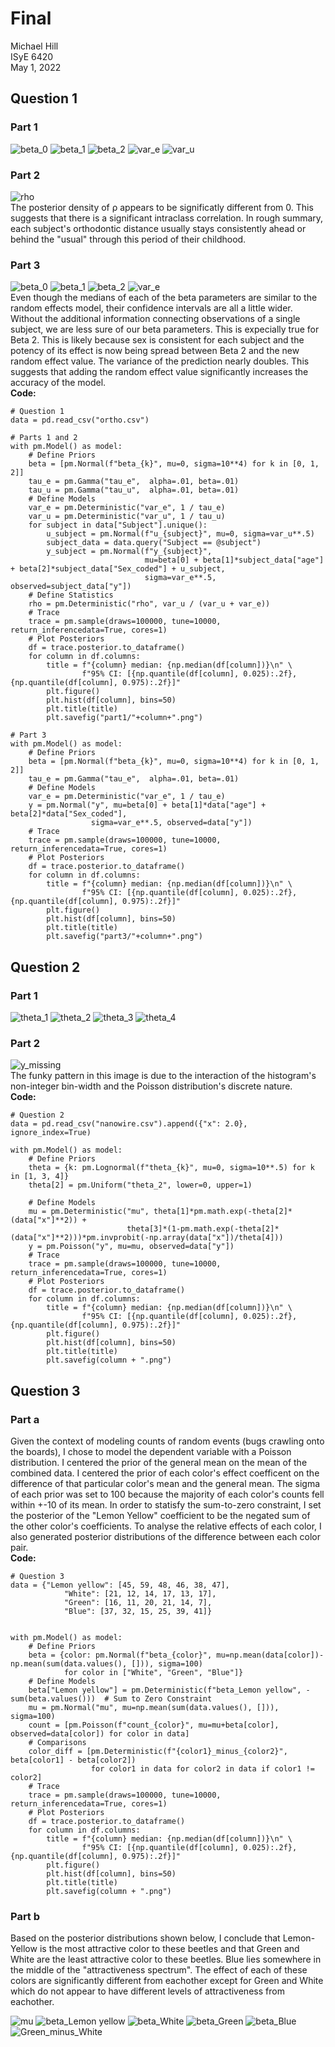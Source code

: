 # Final
Michael Hill  
ISyE 6420  
May 1, 2022  

## Question 1
### Part 1
![beta_0](https://user-images.githubusercontent.com/22622059/166174211-3aa8cd30-a9a0-468f-b5f4-535998b09934.png)
![beta_1](https://user-images.githubusercontent.com/22622059/166174217-29e6da89-2ad4-49b9-b39f-64c1ab163b9b.png)
![beta_2](https://user-images.githubusercontent.com/22622059/166174222-8eb25521-c4b1-411d-92a2-e3c75a85d32b.png)
![var_e](https://user-images.githubusercontent.com/22622059/166174226-b0291ef6-a0e2-4090-80b8-edab82fa3c4e.png)
![var_u](https://user-images.githubusercontent.com/22622059/166174229-9efa9d2d-c584-4792-89e2-f144841db5d1.png)
### Part 2
![rho](https://user-images.githubusercontent.com/22622059/166174248-043c3d23-67fc-42d9-b075-4affb51c07cd.png)  
The posterior density of ρ appears to be significatly different from 0. This suggests that there is a significant intraclass correlation. 
In rough summary, each subject's orthodontic distance usually stays consistently ahead or behind the "usual" through this period of their childhood.
### Part 3
![beta_0](https://user-images.githubusercontent.com/22622059/166175852-556ace88-6309-49da-a95d-6a3eb510b1bc.png)
![beta_1](https://user-images.githubusercontent.com/22622059/166175853-e9de71f7-cb5e-4e81-b91e-41673a74ace0.png)
![beta_2](https://user-images.githubusercontent.com/22622059/166175856-fed671c8-3433-40a4-a390-b265369dddb3.png)
![var_e](https://user-images.githubusercontent.com/22622059/166175860-4c9671bf-ce51-45ca-b704-9711f4b3f0eb.png)  
Even though the medians of each of the beta parameters are similar to the random effects model, their confidence intervals are all a little wider. 
Without the additional information connecting observations of a single subject, we are less sure of our beta parameters. This is expecially true for Beta 2. 
This is likely because sex is consistent for each subject and the potency of its effect is now being spread between Beta 2 and the new random effect value.
The variance of the prediction nearly doubles. This suggests that adding the random effect value significantly increases the accuracy of the model.  
**Code:**
```
# Question 1
data = pd.read_csv("ortho.csv")

# Parts 1 and 2
with pm.Model() as model:
    # Define Priors
    beta = [pm.Normal(f"beta_{k}", mu=0, sigma=10**4) for k in [0, 1, 2]]
    tau_e = pm.Gamma("tau_e",  alpha=.01, beta=.01)
    tau_u = pm.Gamma("tau_u",  alpha=.01, beta=.01)
    # Define Models
    var_e = pm.Deterministic("var_e", 1 / tau_e)
    var_u = pm.Deterministic("var_u", 1 / tau_u)
    for subject in data["Subject"].unique():
        u_subject = pm.Normal(f"u_{subject}", mu=0, sigma=var_u**.5)
        subject_data = data.query("Subject == @subject")
        y_subject = pm.Normal(f"y_{subject}",
                              mu=beta[0] + beta[1]*subject_data["age"] + beta[2]*subject_data["Sex_coded"] + u_subject,
                              sigma=var_e**.5, observed=subject_data["y"])
    # Define Statistics
    rho = pm.Deterministic("rho", var_u / (var_u + var_e))
    # Trace
    trace = pm.sample(draws=100000, tune=10000, return_inferencedata=True, cores=1)
    # Plot Posteriors
    df = trace.posterior.to_dataframe()
    for column in df.columns:
        title = f"{column} median: {np.median(df[column])}\n" \
                f"95% CI: [{np.quantile(df[column], 0.025):.2f}, {np.quantile(df[column], 0.975):.2f}]"
        plt.figure()
        plt.hist(df[column], bins=50)
        plt.title(title)
        plt.savefig("part1/"+column+".png")

# Part 3
with pm.Model() as model:
    # Define Priors
    beta = [pm.Normal(f"beta_{k}", mu=0, sigma=10**4) for k in [0, 1, 2]]
    tau_e = pm.Gamma("tau_e",  alpha=.01, beta=.01)
    # Define Models
    var_e = pm.Deterministic("var_e", 1 / tau_e)
    y = pm.Normal("y", mu=beta[0] + beta[1]*data["age"] + beta[2]*data["Sex_coded"],
                  sigma=var_e**.5, observed=data["y"])
    # Trace
    trace = pm.sample(draws=100000, tune=10000, return_inferencedata=True, cores=1)
    # Plot Posteriors
    df = trace.posterior.to_dataframe()
    for column in df.columns:
        title = f"{column} median: {np.median(df[column])}\n" \
                f"95% CI: [{np.quantile(df[column], 0.025):.2f}, {np.quantile(df[column], 0.975):.2f}]"
        plt.figure()
        plt.hist(df[column], bins=50)
        plt.title(title)
        plt.savefig("part3/"+column+".png")
```
## Question 2
### Part 1
![theta_1](https://user-images.githubusercontent.com/22622059/166176617-6081e485-3099-41fa-be90-e7bf0cf711d3.png)
![theta_2](https://user-images.githubusercontent.com/22622059/166176620-8240c461-a863-4dd2-b673-476f950bfdc1.png)
![theta_3](https://user-images.githubusercontent.com/22622059/166176621-2099688d-6643-4f64-beb9-435e5f206586.png)
![theta_4](https://user-images.githubusercontent.com/22622059/166176625-3e858358-534a-4a1a-9bcb-c8d3f9d44e25.png)
### Part 2
![y_missing](https://user-images.githubusercontent.com/22622059/166176716-b6bc0d65-4100-4548-bba2-759312eaf07a.png)  
The funky pattern in this image is due to the interaction of the histogram's non-integer bin-width and the Poisson distribution's discrete nature.  
**Code:**
```
# Question 2
data = pd.read_csv("nanowire.csv").append({"x": 2.0}, ignore_index=True)

with pm.Model() as model:
    # Define Priors
    theta = {k: pm.Lognormal(f"theta_{k}", mu=0, sigma=10**.5) for k in [1, 3, 4]}
    theta[2] = pm.Uniform("theta_2", lower=0, upper=1)

    # Define Models
    mu = pm.Deterministic("mu", theta[1]*pm.math.exp(-theta[2]*(data["x"]**2)) +
                          theta[3]*(1-pm.math.exp(-theta[2]*(data["x"]**2)))*pm.invprobit(-np.array(data["x"])/theta[4]))
    y = pm.Poisson("y", mu=mu, observed=data["y"])
    # Trace
    trace = pm.sample(draws=100000, tune=10000, return_inferencedata=True, cores=1)
    # Plot Posteriors
    df = trace.posterior.to_dataframe()
    for column in df.columns:
        title = f"{column} median: {np.median(df[column])}\n" \
                f"95% CI: [{np.quantile(df[column], 0.025):.2f}, {np.quantile(df[column], 0.975):.2f}]"
        plt.figure()
        plt.hist(df[column], bins=50)
        plt.title(title)
        plt.savefig(column + ".png")
```

## Question 3
### Part a
Given the context of modeling counts of random events (bugs crawling onto the boards), I chose to model the dependent variable with a Poisson distribution.
I centered the prior of the general mean on the mean of the combined data. 
I centered the prior of each color's effect coefficent on the difference of that particular color's mean and the general mean.
The sigma of each prior was set to 100 because the majority of each color's counts fell within +-10 of its mean.
In order to statisfy the sum-to-zero constraint, I set the posterior of the "Lemon Yellow" coefficient to be the negated sum of the other color's coefficients.
To analyse the relative effects of each color, I also generated posterior distributions of the difference between each color pair.  
**Code:**
```
# Question 3
data = {"Lemon yellow": [45, 59, 48, 46, 38, 47],
            "White": [21, 12, 14, 17, 13, 17],
            "Green": [16, 11, 20, 21, 14, 7],
            "Blue": [37, 32, 15, 25, 39, 41]}


with pm.Model() as model:
    # Define Priors
    beta = {color: pm.Normal(f"beta_{color}", mu=np.mean(data[color])-np.mean(sum(data.values(), [])), sigma=100)
            for color in ["White", "Green", "Blue"]}
    # Define Models
    beta["Lemon yellow"] = pm.Deterministic(f"beta_Lemon yellow", -sum(beta.values()))  # Sum to Zero Constraint
    mu = pm.Normal("mu", mu=np.mean(sum(data.values(), [])), sigma=100)
    count = [pm.Poisson(f"count_{color}", mu=mu+beta[color], observed=data[color]) for color in data]
    # Comparisons
    color_diff = [pm.Deterministic(f"{color1}_minus_{color2}", beta[color1] - beta[color2])
                  for color1 in data for color2 in data if color1 != color2]
    # Trace
    trace = pm.sample(draws=100000, tune=10000, return_inferencedata=True, cores=1)
    # Plot Posteriors
    df = trace.posterior.to_dataframe()
    for column in df.columns:
        title = f"{column} median: {np.median(df[column])}\n" \
                f"95% CI: [{np.quantile(df[column], 0.025):.2f}, {np.quantile(df[column], 0.975):.2f}]"
        plt.figure()
        plt.hist(df[column], bins=50)
        plt.title(title)
        plt.savefig(column + ".png")
```
### Part b
Based on the posterior distributions shown below, I conclude that Lemon-Yellow is the most attractive color to these beetles and that Green and White are the least attractive color to these beetles. Blue lies somewhere in the middle of the "attractiveness spectrum".
The effect of each of these colors are significantly different from eachother except for Green and White which do not appear to have different levels of attractiveness from eachother.

![mu](https://user-images.githubusercontent.com/22622059/166176990-65e9df1c-c88a-4648-a0e4-cddaf92d4dc6.png)
![beta_Lemon yellow](https://user-images.githubusercontent.com/22622059/166177002-6fbc347e-dee2-468e-8d88-880bd9b300b1.png)
![beta_White](https://user-images.githubusercontent.com/22622059/166177014-571a385c-f6aa-4ca5-945e-e09b50ff2263.png)
![beta_Green](https://user-images.githubusercontent.com/22622059/166177018-44059a8a-6aac-4ac5-9f96-71a2c589ace5.png)
![beta_Blue](https://user-images.githubusercontent.com/22622059/166177021-a757e193-f3ad-43ba-a30d-6ade74c98bd9.png)
![Green_minus_White](https://user-images.githubusercontent.com/22622059/166177089-7c298942-a4da-4eb2-ac0e-9e9f67f51406.png)
